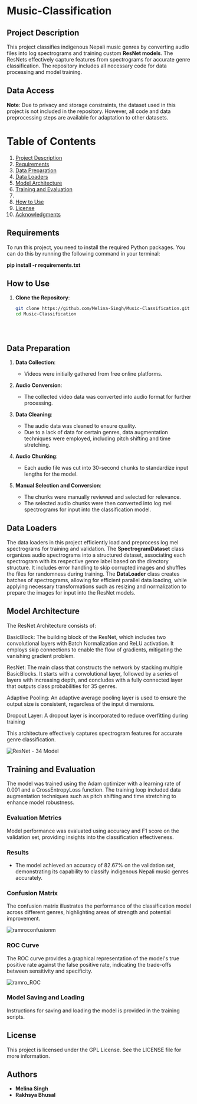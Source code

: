 # Music-Classification



## Project Description
This project classifies indigenous Nepali music genres by converting audio files into log spectrograms and training custom **ResNet models**. The ResNets effectively capture features from spectrograms for accurate genre classification. The repository includes all necessary code for data processing and model training.

## Data Access
**Note**: Due to privacy and storage constraints, the dataset used in this project is not included in the repository. However, all code and data preprocessing steps are available for adaptation to other datasets. 

# Table of Contents
1. [Project Description](#project-description)
2. [Requirements](#requirements)
3. [Data Preparation](#data-preparation)
4. [Data Loaders](#data-loaders)
5. [Model Architecture](#model-architecture)
6. [Training and Evaluation](#training-and-evaluation)
7.
8. [How to Use](#how-to-use)
9. [License](#license)
10. [Acknowledgments](#acknowledgments)




## Requirements
To run this project, you need to install the required Python packages. You can do this by running the following command in your terminal:

**pip install -r requirements.txt**


## How to Use
1. **Clone the Repository**: 
   ```bash
   git clone https://github.com/Melina-Singh/Music-Classification.git
   cd Music-Classification





## Data Preparation

1. **Data Collection**: 
   - Videos were initially gathered from free online platforms.
  
2. **Audio Conversion**: 
   - The collected video data was converted into audio format for further processing.

3. **Data Cleaning**: 
   - The audio data was cleaned to ensure quality. 
   - Due to a lack of data for certain genres, data augmentation techniques were employed, including pitch shifting and time stretching.

4. **Audio Chunking**: 
   - Each audio file was cut into 30-second chunks to standardize input lengths for the model.

5. **Manual Selection and Conversion**: 
   - The chunks were manually reviewed and selected for relevance.
   - The selected audio chunks were then converted into log mel spectrograms for input into the classification model.

## Data Loaders 
The data loaders in this project efficiently load and preprocess log mel spectrograms for training and validation. The **SpectrogramDataset** class organizes audio spectrograms into a structured dataset, associating each spectrogram with its respective genre label based on the directory structure. It includes error handling to skip corrupted images and shuffles the files for randomness during training. The **DataLoader** class creates batches of spectrograms, allowing for efficient parallel data loading, while applying necessary transformations such as resizing and normalization to prepare the images for input into the ResNet models.


## Model Architecture

The ResNet Architecture consists of:

BasicBlock: The building block of the ResNet, which includes two convolutional layers with Batch Normalization and ReLU activation. It employs skip connections to enable the flow of gradients, mitigating the vanishing gradient problem.

ResNet: The main class that constructs the network by stacking multiple BasicBlocks. It starts with a convolutional layer, followed by a series of layers with increasing depth, and concludes with a fully connected layer that outputs class probabilities for 35 genres.

Adaptive Pooling: An adaptive average pooling layer is used to ensure the output size is consistent, regardless of the input dimensions.

Dropout Layer: A dropout layer is incorporated to reduce overfitting during training

This architecture effectively captures spectrogram features for accurate genre classification.

![ResNet - 34 Model](https://github.com/user-attachments/assets/9137f21e-d716-4fd9-9f6a-fb84854e220d)


## Training and Evaluation
The model was trained using the Adam optimizer with a learning rate of 0.001 and a CrossEntropyLoss function. The training loop included data augmentation techniques such as pitch shifting and time stretching to enhance model robustness.

### Evaluation Metrics
Model performance was evaluated using accuracy and F1 score on the validation set, providing insights into the classification effectiveness.

### Results
- The model achieved an accuracy of 82.67% on the validation set, demonstrating its capability to classify indigenous Nepali music genres accurately.

### Confusion Matrix
The confusion matrix illustrates the performance of the classification model across different genres, highlighting areas of strength and potential improvement.

![ramroconfusionm](https://github.com/user-attachments/assets/aa1ed195-c414-4eed-99c6-a81b12a6e94a)


### ROC Curve
The ROC curve provides a graphical representation of the model's true positive rate against the false positive rate, indicating the trade-offs between sensitivity and specificity.

![ramro_ROC](https://github.com/user-attachments/assets/9db92795-62d7-4017-b39a-7333729e2576)

### Model Saving and Loading
Instructions for saving and loading the model is provided in the training scripts.


## License
This project is licensed under the GPL License. See the LICENSE file for more information.


## Authors
- **Melina Singh**
- **Rakhsya Bhusal**

##
